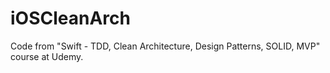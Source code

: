 # iOSCleanArch
Code from "Swift - TDD, Clean Architecture, Design Patterns, SOLID, MVP" course at Udemy.
